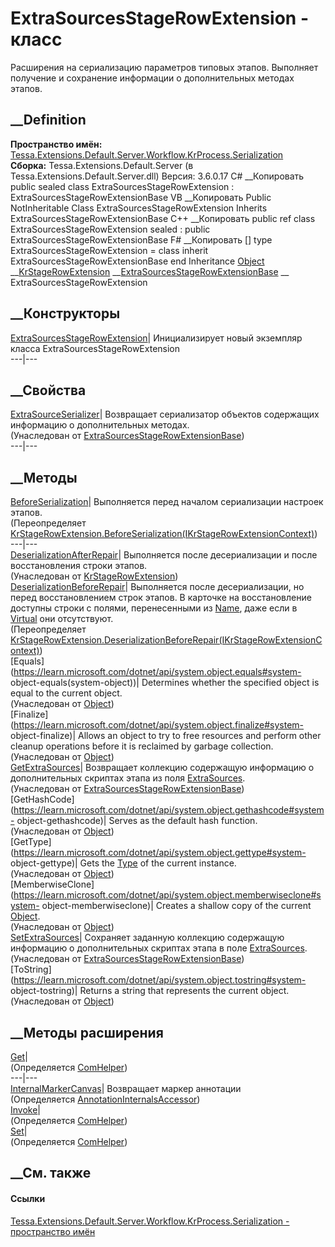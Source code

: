 # ExtraSourcesStageRowExtension - класс
Расширения на сериализацию параметров типовых этапов. Выполняет получение и
сохранение информации о дополнительных методах этапов.
## __Definition
 **Пространство имён:**
[Tessa.Extensions.Default.Server.Workflow.KrProcess.Serialization](N_Tessa_Extensions_Default_Server_Workflow_KrProcess_Serialization.htm)  
 **Сборка:** Tessa.Extensions.Default.Server (в
Tessa.Extensions.Default.Server.dll) Версия: 3.6.0.17
C# __Копировать
     public sealed class ExtraSourcesStageRowExtension : ExtraSourcesStageRowExtensionBase
VB __Копировать
     Public NotInheritable Class ExtraSourcesStageRowExtension
    	Inherits ExtraSourcesStageRowExtensionBase
C++ __Копировать
     public ref class ExtraSourcesStageRowExtension sealed : public ExtraSourcesStageRowExtensionBase
F# __Копировать
     [<SealedAttribute>]
    type ExtraSourcesStageRowExtension = 
        class
            inherit ExtraSourcesStageRowExtensionBase
        end
Inheritance
    [Object](https://learn.microsoft.com/dotnet/api/system.object) __[KrStageRowExtension](T_Tessa_Extensions_Default_Server_Workflow_KrProcess_Serialization_KrStageRowExtension.htm) __[ExtraSourcesStageRowExtensionBase](T_Tessa_Extensions_Default_Server_Workflow_KrProcess_Serialization_ExtraSourcesStageRowExtensionBase.htm) __ ExtraSourcesStageRowExtension
##  __Конструкторы
[ExtraSourcesStageRowExtension](M_Tessa_Extensions_Default_Server_Workflow_KrProcess_Serialization_ExtraSourcesStageRowExtension__ctor.htm)|
Инициализирует новый экземпляр класса ExtraSourcesStageRowExtension  
---|---  
##  __Свойства
[ExtraSourceSerializer](P_Tessa_Extensions_Default_Server_Workflow_KrProcess_Serialization_ExtraSourcesStageRowExtensionBase_ExtraSourceSerializer.htm)|
Возвращает сериализатор объектов содержащих информацию о дополнительных
методах.  
(Унаследован от
[ExtraSourcesStageRowExtensionBase](T_Tessa_Extensions_Default_Server_Workflow_KrProcess_Serialization_ExtraSourcesStageRowExtensionBase.htm))  
---|---  
##  __Методы
[BeforeSerialization](M_Tessa_Extensions_Default_Server_Workflow_KrProcess_Serialization_ExtraSourcesStageRowExtension_BeforeSerialization.htm)|
Выполняется перед началом сериализации настроек этапов.  
(Переопределяет
[KrStageRowExtension.BeforeSerialization(IKrStageRowExtensionContext)](M_Tessa_Extensions_Default_Server_Workflow_KrProcess_Serialization_KrStageRowExtension_BeforeSerialization.htm))  
---|---  
[DeserializationAfterRepair](M_Tessa_Extensions_Default_Server_Workflow_KrProcess_Serialization_KrStageRowExtension_DeserializationAfterRepair.htm)|
Выполняется после десериализации и после восстановления строки этапов.  
(Унаследован от
[KrStageRowExtension](T_Tessa_Extensions_Default_Server_Workflow_KrProcess_Serialization_KrStageRowExtension.htm))  
[DeserializationBeforeRepair](M_Tessa_Extensions_Default_Server_Workflow_KrProcess_Serialization_ExtraSourcesStageRowExtension_DeserializationBeforeRepair.htm)|
Выполняется после десериализации, но перед восстановлением строк этапов. В
карточке на восстановление доступны строки с полями, перенесенными из
[Name](F_Tessa_Extensions_Default_Shared_Workflow_KrProcess_KrConstants_KrStages_Name.htm),
даже если в
[Virtual](F_Tessa_Extensions_Default_Shared_Workflow_KrProcess_KrConstants_KrStages_Virtual.htm)
они отсутствуют.  
(Переопределяет
[KrStageRowExtension.DeserializationBeforeRepair(IKrStageRowExtensionContext)](M_Tessa_Extensions_Default_Server_Workflow_KrProcess_Serialization_KrStageRowExtension_DeserializationBeforeRepair.htm))  
[Equals](https://learn.microsoft.com/dotnet/api/system.object.equals#system-
object-equals\(system-object\))| Determines whether the specified object is
equal to the current object.  
(Унаследован от
[Object](https://learn.microsoft.com/dotnet/api/system.object))  
[Finalize](https://learn.microsoft.com/dotnet/api/system.object.finalize#system-
object-finalize)| Allows an object to try to free resources and perform other
cleanup operations before it is reclaimed by garbage collection.  
(Унаследован от
[Object](https://learn.microsoft.com/dotnet/api/system.object))  
[GetExtraSources](M_Tessa_Extensions_Default_Server_Workflow_KrProcess_Serialization_ExtraSourcesStageRowExtensionBase_GetExtraSources.htm)|
Возвращает коллекцию содержащую информацию о дополнительных скриптах этапа из
поля
[ExtraSources](F_Tessa_Extensions_Default_Shared_Workflow_KrProcess_KrConstants_KrStages_ExtraSources.htm).  
(Унаследован от
[ExtraSourcesStageRowExtensionBase](T_Tessa_Extensions_Default_Server_Workflow_KrProcess_Serialization_ExtraSourcesStageRowExtensionBase.htm))  
[GetHashCode](https://learn.microsoft.com/dotnet/api/system.object.gethashcode#system-
object-gethashcode)| Serves as the default hash function.  
(Унаследован от
[Object](https://learn.microsoft.com/dotnet/api/system.object))  
[GetType](https://learn.microsoft.com/dotnet/api/system.object.gettype#system-
object-gettype)| Gets the
[Type](https://learn.microsoft.com/dotnet/api/system.type) of the current
instance.  
(Унаследован от
[Object](https://learn.microsoft.com/dotnet/api/system.object))  
[MemberwiseClone](https://learn.microsoft.com/dotnet/api/system.object.memberwiseclone#system-
object-memberwiseclone)| Creates a shallow copy of the current
[Object](https://learn.microsoft.com/dotnet/api/system.object).  
(Унаследован от
[Object](https://learn.microsoft.com/dotnet/api/system.object))  
[SetExtraSources](M_Tessa_Extensions_Default_Server_Workflow_KrProcess_Serialization_ExtraSourcesStageRowExtensionBase_SetExtraSources.htm)|
Сохраняет заданную коллекцию содержащую информацию о дополнительных скриптах
этапа в поле
[ExtraSources](F_Tessa_Extensions_Default_Shared_Workflow_KrProcess_KrConstants_KrStages_ExtraSources.htm).  
(Унаследован от
[ExtraSourcesStageRowExtensionBase](T_Tessa_Extensions_Default_Server_Workflow_KrProcess_Serialization_ExtraSourcesStageRowExtensionBase.htm))  
[ToString](https://learn.microsoft.com/dotnet/api/system.object.tostring#system-
object-tostring)| Returns a string that represents the current object.  
(Унаследован от
[Object](https://learn.microsoft.com/dotnet/api/system.object))  
##  __Методы расширения
[Get](M_Tessa_Extensions_Default_Client_EDS_ComHelper_Get.htm)|  
(Определяется
[ComHelper](T_Tessa_Extensions_Default_Client_EDS_ComHelper.htm))  
---|---  
[InternalMarkerCanvas](M_Tessa_UI_Views_Charting_Annotations_AnnotationInternalsAccessor_InternalMarkerCanvas.htm)|
Возвращает маркер аннотации  
(Определяется
[AnnotationInternalsAccessor](T_Tessa_UI_Views_Charting_Annotations_AnnotationInternalsAccessor.htm))  
[Invoke](M_Tessa_Extensions_Default_Client_EDS_ComHelper_Invoke.htm)|  
(Определяется
[ComHelper](T_Tessa_Extensions_Default_Client_EDS_ComHelper.htm))  
[Set](M_Tessa_Extensions_Default_Client_EDS_ComHelper_Set.htm)|  
(Определяется
[ComHelper](T_Tessa_Extensions_Default_Client_EDS_ComHelper.htm))  
##  __См. также
#### Ссылки
[Tessa.Extensions.Default.Server.Workflow.KrProcess.Serialization -
пространство
имён](N_Tessa_Extensions_Default_Server_Workflow_KrProcess_Serialization.htm)
